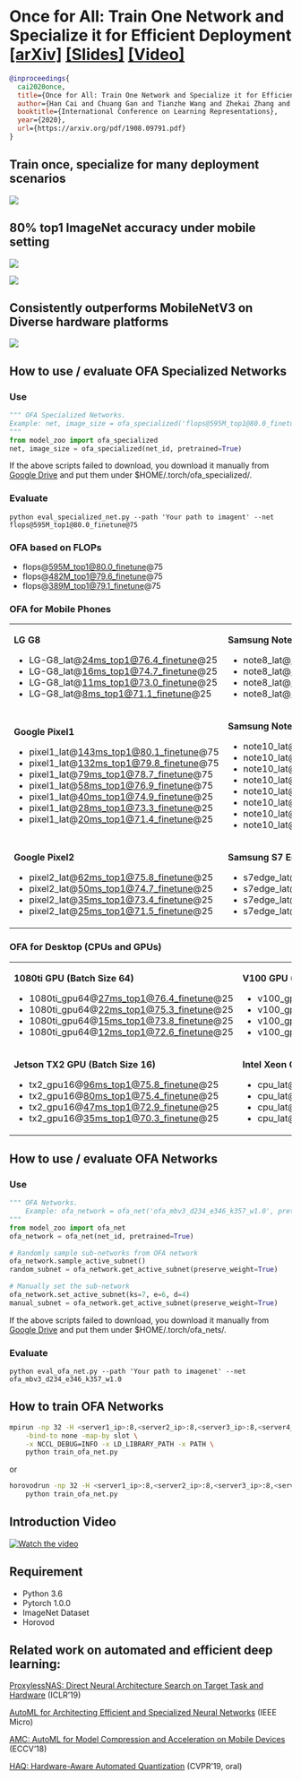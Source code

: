 # Once for All: Train One Network and Specialize it for Efficient Deployment [[arXiv]](https://arxiv.org/abs/1908.09791) [[Slides]](https://hanlab.mit.edu/files/OnceForAll/OFA%20Slides.pdf) [[Video]](https://youtu.be/a_OeT8MXzWI)
```BibTex
@inproceedings{
  cai2020once,
  title={Once for All: Train One Network and Specialize it for Efficient Deployment},
  author={Han Cai and Chuang Gan and Tianzhe Wang and Zhekai Zhang and Song Han},
  booktitle={International Conference on Learning Representations},
  year={2020},
  url={https://arxiv.org/pdf/1908.09791.pdf}
}
```

## Train once, specialize for many deployment scenarios
![](figures/overview.png)

## 80% top1 ImageNet accuracy under mobile setting
![](figures/cnn_imagenet.png)

![](figures/imagenet_80_acc.png)

## Consistently outperforms MobileNetV3 on Diverse hardware platforms
![](figures/diverse_hardware.png)

## How to use / evaluate **OFA Specialized Networks** 
### Use
```python
""" OFA Specialized Networks.
Example: net, image_size = ofa_specialized('flops@595M_top1@80.0_finetune@75', pretrained=True)
""" 
from model_zoo import ofa_specialized
net, image_size = ofa_specialized(net_id, pretrained=True)
```
If the above scripts failed to download, you download it manually from [Google Drive](https://drive.google.com/drive/folders/1ez-t_DAHDet2fqe9TZUTJmvrU-AwofAt?usp=sharing) and put them under $HOME/.torch/ofa_specialized/.

### Evaluate

`python eval_specialized_net.py --path 'Your path to imagent' --net flops@595M_top1@80.0_finetune@75 `


### OFA based on FLOPs

* flops@595M_top1@80.0_finetune@75
* flops@482M_top1@79.6_finetune@75
* flops@389M_top1@79.1_finetune@75

### OFA for Mobile Phones

<table align="center">
<tr>
<td>

**LG G8**

* LG-G8_lat@24ms_top1@76.4_finetune@25
* LG-G8_lat@16ms_top1@74.7_finetune@25
* LG-G8_lat@11ms_top1@73.0_finetune@25
* LG-G8_lat@8ms_top1@71.1_finetune@25


</td>
<td>

**Samsung Note8**
* note8_lat@65ms_top1@76.1_finetune@25
* note8_lat@49ms_top1@74.9_finetune@25
* note8_lat@31ms_top1@72.8_finetune@25
* note8_lat@22ms_top1@70.4_finetune@25
</td>
</tr>
<tr>
<td>

**Google Pixel1**

* pixel1_lat@143ms_top1@80.1_finetune@75
* pixel1_lat@132ms_top1@79.8_finetune@75
* pixel1_lat@79ms_top1@78.7_finetune@75
* pixel1_lat@58ms_top1@76.9_finetune@75
* pixel1_lat@40ms_top1@74.9_finetune@25
* pixel1_lat@28ms_top1@73.3_finetune@25
* pixel1_lat@20ms_top1@71.4_finetune@25


</td>
<td>

**Samsung Note10**

* note10_lat@64ms_top1@80.2_finetune@75
* note10_lat@50ms_top1@79.7_finetune@75
* note10_lat@41ms_top1@79.3_finetune@75
* note10_lat@30ms_top1@78.4_finetune@75
* note10_lat@22ms_top1@76.6_finetune@25
* note10_lat@16ms_top1@75.5_finetune@25
* note10_lat@11ms_top1@73.6_finetune@25
* note10_lat@8ms_top1@71.4_finetune@25

</td>
</tr>

<tr>
<td>

**Google Pixel2**

* pixel2_lat@62ms_top1@75.8_finetune@25
* pixel2_lat@50ms_top1@74.7_finetune@25
* pixel2_lat@35ms_top1@73.4_finetune@25
* pixel2_lat@25ms_top1@71.5_finetune@25


</td>
<td>

**Samsung S7 Edge**

* s7edge_lat@88ms_top1@76.3_finetune@25
* s7edge_lat@58ms_top1@74.7_finetune@25
* s7edge_lat@41ms_top1@73.1_finetune@25
* s7edge_lat@29ms_top1@70.5_finetune@25 

</td>
</tr>
</table>

### OFA for Desktop (CPUs and GPUs)


<table align="center">
<tr>
<td>

**1080ti GPU (Batch Size 64)**

* 1080ti_gpu64@27ms_top1@76.4_finetune@25
* 1080ti_gpu64@22ms_top1@75.3_finetune@25
* 1080ti_gpu64@15ms_top1@73.8_finetune@25
* 1080ti_gpu64@12ms_top1@72.6_finetune@25

</td>
<td>



**V100 GPU (Batch Size 64)**
* v100_gpu64@11ms_top1@76.1_finetune@25
* v100_gpu64@9ms_top1@75.3_finetune@25
* v100_gpu64@6ms_top1@73.0_finetune@25
* v100_gpu64@5ms_top1@71.6_finetune@25

</td>
</tr>

<tr>
<td>


**Jetson TX2 GPU (Batch Size 16)**

* tx2_gpu16@96ms_top1@75.8_finetune@25
* tx2_gpu16@80ms_top1@75.4_finetune@25
* tx2_gpu16@47ms_top1@72.9_finetune@25
* tx2_gpu16@35ms_top1@70.3_finetune@25

</td>
<td>


**Intel Xeon CPU with MKL-DNN (Batch Size 1)**

* cpu_lat@17ms_top1@75.7_finetune@25
* cpu_lat@15ms_top1@74.6_finetune@25
* cpu_lat@11ms_top1@72.0_finetune@25
* cpu_lat@10ms_top1@71.1_finetune@25

</td>
</tr>

</table>

## How to use / evaluate **OFA Networks**
### Use
```python
""" OFA Networks.
    Example: ofa_network = ofa_net('ofa_mbv3_d234_e346_k357_w1.0', pretrained=True)
""" 
from model_zoo import ofa_net
ofa_network = ofa_net(net_id, pretrained=True)
    
# Randomly sample sub-networks from OFA network
ofa_network.sample_active_subnet()
random_subnet = ofa_network.get_active_subnet(preserve_weight=True)
    
# Manually set the sub-network
ofa_network.set_active_subnet(ks=7, e=6, d=4)
manual_subnet = ofa_network.get_active_subnet(preserve_weight=True)
```
If the above scripts failed to download, you download it manually from [Google Drive](https://drive.google.com/drive/folders/10leLmIiMtaRu4J46KwrBaMydvQt0qFuI?usp=sharing) and put them under $HOME/.torch/ofa_nets/.

### Evaluate

`python eval_ofa_net.py --path 'Your path to imagenet' --net ofa_mbv3_d234_e346_k357_w1.0 `

## How to train **OFA Networks**
```bash
mpirun -np 32 -H <server1_ip>:8,<server2_ip>:8,<server3_ip>:8,<server4_ip>:8 \
    -bind-to none -map-by slot \
    -x NCCL_DEBUG=INFO -x LD_LIBRARY_PATH -x PATH \
    python train_ofa_net.py
```
or 
```bash
horovodrun -np 32 -H <server1_ip>:8,<server2_ip>:8,<server3_ip>:8,<server4_ip>:8 \
    python train_ofa_net.py
```

## Introduction Video

[![Watch the video](figures/video_figure.png)](https://www.youtube.com/watch?v=a_OeT8MXzWI&feature=youtu.be)

## Requirement
* Python 3.6
* Pytorch 1.0.0
* ImageNet Dataset 
* Horovod

## Related work on automated and efficient deep learning:
[ProxylessNAS: Direct Neural Architecture Search on Target Task and Hardware](https://arxiv.org/pdf/1812.00332.pdf) (ICLR’19)

[AutoML for Architecting Efficient and Specialized Neural Networks](https://ieeexplore.ieee.org/abstract/document/8897011) (IEEE Micro)

[AMC: AutoML for Model Compression and Acceleration on Mobile Devices](https://arxiv.org/pdf/1802.03494.pdf) (ECCV’18)

[HAQ: Hardware-Aware Automated Quantization](https://arxiv.org/pdf/1811.08886.pdf)  (CVPR’19, oral)
